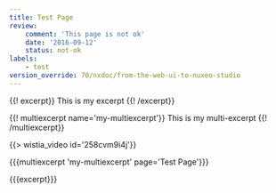 ```yaml
---
title: Test Page
review:
    comment: 'This page is not ok'
    date: '2016-09-12'
    status: not-ok
labels:
    - test
version_override: 70/nxdoc/from-the-web-ui-to-nuxeo-studio
---
```



{{! excerpt}}
This is my excerpt
{{! /excerpt}}

{{! multiexcerpt name='my-multiexcerpt'}}
This is my multi-excerpt
{{! /multiexcerpt}}

{{> wistia_video id='258cvm9i4j'}}

{{{multiexcerpt 'my-multiexcerpt' page='Test Page'}}}

{{{excerpt}}}
